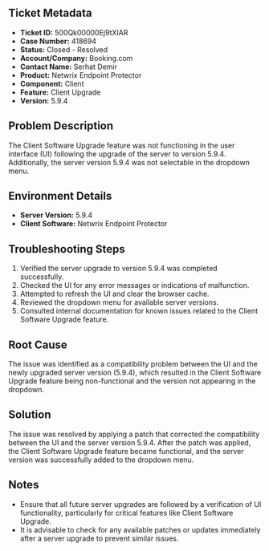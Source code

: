 ## Ticket Metadata
- **Ticket ID:** 500Qk00000Ej9tXIAR
- **Case Number:** 418694
- **Status:** Closed - Resolved
- **Account/Company:** Booking.com
- **Contact Name:** Serhat Demir
- **Product:** Netwrix Endpoint Protector
- **Component:** Client
- **Feature:** Client Upgrade
- **Version:** 5.9.4

## Problem Description
The Client Software Upgrade feature was not functioning in the user interface (UI) following the upgrade of the server to version 5.9.4. Additionally, the server version 5.9.4 was not selectable in the dropdown menu.

## Environment Details
- **Server Version:** 5.9.4
- **Client Software:** Netwrix Endpoint Protector

## Troubleshooting Steps
1. Verified the server upgrade to version 5.9.4 was completed successfully.
2. Checked the UI for any error messages or indications of malfunction.
3. Attempted to refresh the UI and clear the browser cache.
4. Reviewed the dropdown menu for available server versions.
5. Consulted internal documentation for known issues related to the Client Software Upgrade feature.

## Root Cause
The issue was identified as a compatibility problem between the UI and the newly upgraded server version (5.9.4), which resulted in the Client Software Upgrade feature being non-functional and the version not appearing in the dropdown.

## Solution
The issue was resolved by applying a patch that corrected the compatibility between the UI and the server version 5.9.4. After the patch was applied, the Client Software Upgrade feature became functional, and the server version was successfully added to the dropdown menu.

## Notes
- Ensure that all future server upgrades are followed by a verification of UI functionality, particularly for critical features like Client Software Upgrade.
- It is advisable to check for any available patches or updates immediately after a server upgrade to prevent similar issues.